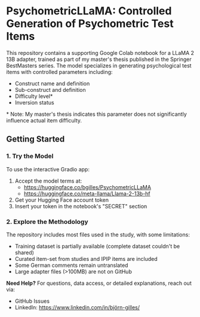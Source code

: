 # PsychometricLLaMA: Controlled Generation of Psychometric Test Items

This repository contains a supporting Google Colab notebook for a LLaMA 2 13B adapter, trained as part of my master's thesis published in the Springer BestMasters series.
The model specializes in generating psychological test items with controlled parameters including:
- Construct name and definition
- Sub-construct and definition
- Difficulty level*
- Inversion status

\* Note: My master's thesis indicates this parameter does not significantly influence actual item difficulty.

## Getting Started

### 1. Try the Model
To use the interactive Gradio app:
1. Accept the model terms at:
    - https://huggingface.co/bgilles/PsychometricLLaMA
    - https://huggingface.co/meta-llama/Llama-2-13b-hf
2. Get your Hugging Face account token
3. Insert your token in the notebook's "SECRET" section

### 2. Explore the Methodology
The repository includes most files used in the study, with some limitations:
- Training dataset is partially available (complete dataset couldn't be shared)
- Curated item-set from studies and IPIP items are included
- Some German comments remain untranslated
- Large adapter files (>100MB) are not on GitHub

**Need Help?** For questions, data access, or detailed explanations, reach out via:
- GitHub Issues
- LinkedIn: https://www.linkedin.com/in/björn-gilles/

